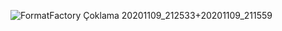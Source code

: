 ![FormatFactory Çoklama 20201109_212533+20201109_211559](https://user-images.githubusercontent.com/67810399/98593662-c3999c00-22d3-11eb-9698-5a5e27922b2a.gif)